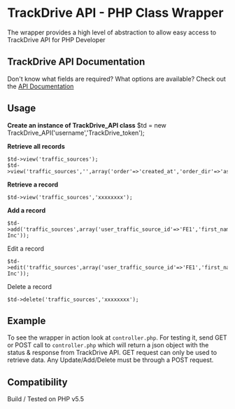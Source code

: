 TrackDrive API - PHP Class Wrapper
===================================
The wrapper provides a high level of abstraction to allow easy access to TrackDrive API for PHP Developer


TrackDrive API Documentation 
------------
Don't know what fields are required? What options are available? Check out the [API Documentation](http://trackdrive.net/api/docs/1.0/)


Usage
------------
**Create an instance of TrackDrive_API class**
$td = new TrackDrive_API('username','TrackDrive_token');

**Retrieve all records**
```
$td->view('traffic_sources');
$td->view('traffic_sources','',array('order'=>'created_at','order_dir'=>'asc'));
```

**Retrieve a record**
```
$td->view('traffic_sources','xxxxxxxx');
```

**Add a record**
```
$td->add('traffic_sources',array('user_traffic_source_id'=>'FE1','first_name'=>'John','last_name'=>'Doe','company_name'=>'Corporation Inc'));
```

Edit a record
```
$td->edit('traffic_sources',array('user_traffic_source_id'=>'FE1','first_name'=>'Jane','last_name'=>'Smith','company_name'=>'Corporation Inc'));
```

Delete a record
```
$td->delete('traffic_sources','xxxxxxxx');
```

Example
------------
To see the wrapper in action look at `controller.php`. 
For testing it, send GET or POST call to `controller.php` which will return a json object with the status & response from TrackDrive API. 
GET request can only be used to retrieve data. Any Update/Add/Delete must be through a POST request.


Compatibility
------------
Build / Tested on PHP v5.5